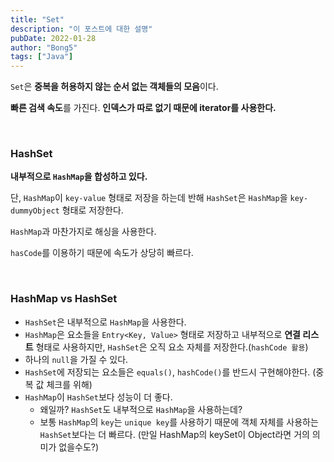 ```yaml
---
title: "Set"
description: "이 포스트에 대한 설명"
pubDate: 2022-01-28
author: "Bong5"
tags: ["Java"]
---
```

`Set`은 **중복을 허용하지 않는 순서 없는 객체들의 모음**이다.

**빠른 검색 속도**를 가진다. **인덱스가 따로 없기 때문에 iterator를 사용한다.**

<br>

### HashSet

**내부적으로 `HashMap`을 합성하고 있다.**

단, `HashMap`이 `key-value` 형태로 저장을 하는데 반해 `HashSet`은 `HashMap`을 `key-dummyObject` 형태로 저장한다.

`HashMap`과 마찬가지로 해싱을 사용한다.

`hasCode`를 이용하기 때문에 속도가 상당히 빠르다.

<br>

### HashMap vs HashSet

- `HashSet`은 내부적으로 `HashMap`을 사용한다.
- `HashMap`은 요소들을 `Entry<Key, Value>` 형태로 저장하고 내부적으로  **연결 리스트** 형태로 사용하지만, `HashSet`은 오직 요소 자체를 저장한다.(`hashCode 활용`)
- 하나의 `null`을 가질 수 있다.
- `HashSet`에 저장되는 요소들은 `equals()`, `hashCode()`를 반드시 구현해야한다. (중복 값 체크를 위해)
- `HashMap`이 `HashSet`보다 성능이 더 좋다.
  - 왜일까? `HashSet`도 내부적으로 `HashMap`을 사용하는데?
  - 보통 `HashMap`의 `key`는 `unique key`를 사용하기 때문에 객체 자체를 사용하는 `HashSet`보다는 더 빠르다. (만일 HashMap의 keySet이 Object라면 거의 의미가 없을수도?)
